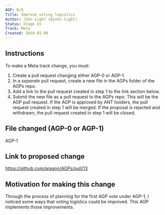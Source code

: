 ```yaml
---
AGP: N/A
Title: Improve voting logistics
Author: John Light (@john-light)
Status: Stage IV
Track: Meta
Created: 2018-01-08
---
```


## Instructions

To make a Meta track change, you must:

1. Create a pull request changing either AGP-0 or AGP-1.
2. In a _separate_ pull request, create a new file in the AGPs folder of the AGPs repo.
3. Add a link to the pull request created in step 1 to the link section below.
4. Submit the new file as a pull request to the AGPs repo. This will be the AGP pull request. If the AGP is approved by ANT holders, the pull request created in step 1 will be merged. If the proposal is rejected and withdrawn, the pull request created in step 1 will be closed.

## File changed (AGP-0 or AGP-1)

AGP-1

## Link to proposed change

https://github.com/aragon/AGPs/pull/13

## Motivation for making this change

Through the process of planning for the first AGP vote under AGP-1, I noticed some ways that voting logistics could be improved. This AGP implements those improvements.
